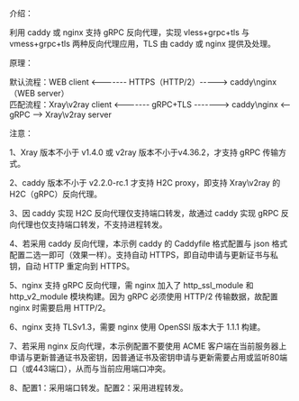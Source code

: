 介绍：

利用 caddy 或 nginx 支持 gRPC 反向代理，实现 vless+grpc+tls 与 vmess+grpc+tls 两种反向代理应用，TLS 由 caddy 或 nginx 提供及处理。

原理：

默认流程：WEB client <------- HTTPS（HTTP/2）-----> caddy\nginx（WEB server）  
匹配流程：Xray\v2ray client <------- gRPC+TLS -------> caddy\nginx <-- gRPC --> Xray\v2ray server

注意：

1、Xray 版本不小于 v1.4.0 或 v2ray 版本不小于v4.36.2，才支持 gRPC 传输方式。

2、caddy 版本不小于 v2.2.0-rc.1 才支持 H2C proxy，即支持 Xray\v2ray 的 H2C（gRPC）反向代理。

3、因 caddy 实现 H2C 反向代理仅支持端口转发，故通过 caddy 实现 gRPC 反向代理也仅支持端口转发，不支持进程转发。

4、若采用 caddy 反向代理，本示例 caddy 的 Caddyfile 格式配置与 json 格式配置二选一即可（效果一样）。支持自动 HTTPS，即自动申请与更新证书与私钥，自动 HTTP 重定向到 HTTPS。

5、nginx 支持 gRPC 反向代理，需 nginx 加入了 http_ssl_module 和 http_v2_module 模块构建。因为 gRPC 必须使用 HTTP/2 传输数据，故配置 nginx 时需要启用 HTTP/2。

6、nginx 支持 TLSv1.3，需要 nginx 使用 OpenSSl 版本大于 1.1.1 构建。

7、若采用 nginx 反向代理，本示例配置不要使用 ACME 客户端在当前服务器上申请与更新普通证书及密钥，因普通证书及密钥申请与更新需要占用或监听80端口（或443端口），从而与当前应用端口冲突。

8、配置1：采用端口转发。配置2：采用进程转发。
